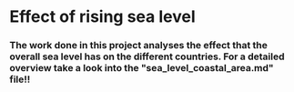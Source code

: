 # Effect of rising sea level

### The work done in this project analyses the effect that the overall sea level has on the different countries. For a detailed overview take a look into the "sea_level_coastal_area.md" file!!


